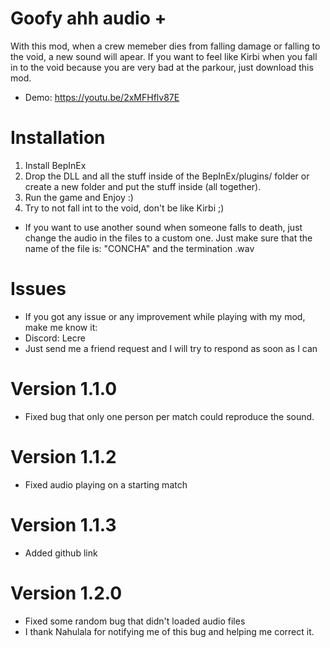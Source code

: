 # Goofy ahh audio +
With this mod, when a crew memeber dies from falling damage or falling to the void, a new sound will apear.
If you want to feel like Kirbi when you fall in to the void because you are very bad at the parkour, just download this mod.

- Demo: https://youtu.be/2xMFHflv87E

# Installation
1. Install BepInEx
2. Drop the DLL and all the stuff inside of the BepInEx/plugins/ folder or create a new folder and put the stuff inside (all together).
3. Run the game and Enjoy :)
4. Try to not fall int to the void, don't be like Kirbi ;)

- If you want to use another sound when someone falls to death, just change the audio in the files to a custom one. Just make sure that the name of the file is: "CONCHA" and the termination .wav

# Issues
- If you got any issue or any improvement while playing with my mod, make me know it:
- Discord: Lecre
- Just send me a friend request and I will try to respond as soon as I can

# Version 1.1.0
- Fixed bug that only one person per match could reproduce the sound.
# Version 1.1.2
- Fixed audio playing on a starting match
# Version 1.1.3
- Added github link
# Version 1.2.0
- Fixed some random bug that didn't loaded audio files
- I thank Nahulala for notifying me of this bug and helping me correct it.
